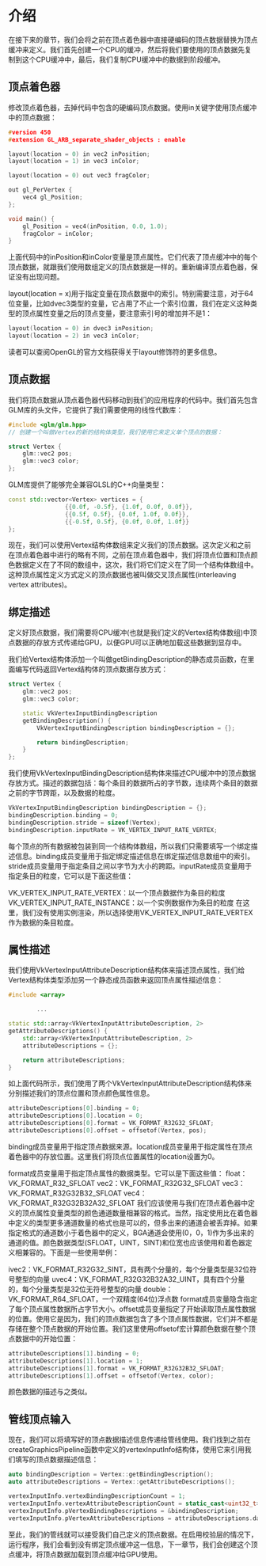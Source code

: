 # 介绍
在接下来的章节，我们会将之前在顶点着色器中直接硬编码的顶点数据替换为顶点缓冲来定义。我们首先创建一个CPU的缓冲，然后将我们要使用的顶点数据先复制到这个CPU缓冲中，最后，我们复制CPU缓冲中的数据到阶段缓冲。

## 顶点着色器
修改顶点着色器，去掉代码中包含的硬编码顶点数据。使用in关键字使用顶点缓冲中的顶点数据：
```c++
#version 450
#extension GL_ARB_separate_shader_objects : enable

layout(location = 0) in vec2 inPosition;
layout(location = 1) in vec3 inColor;

layout(location = 0) out vec3 fragColor;

out gl_PerVertex {
	vec4 gl_Position;
};

void main() {
	gl_Position = vec4(inPosition, 0.0, 1.0);
	fragColor = inColor;
}
```
上面代码中的inPosition和inColor变量是顶点属性。它们代表了顶点缓冲中的每个顶点数据，就跟我们使用数组定义的顶点数据是一样的。重新编译顶点着色器，保证没有出现问题。

layout(location = x)用于指定变量在顶点数据中的索引。特别需要注意，对于64位变量，比如dvec3类型的变量，它占用了不止一个索引位置，我们在定义这种类型的顶点属性变量之后的顶点变量，要注意索引号的增加并不是1：
```c++
layout(location = 0) in dvec3 inPosition;
layout(location = 2) in vec3 inColor;
```
读者可以查阅OpenGL的官方文档获得关于layout修饰符的更多信息。

## 顶点数据
我们将顶点数据从顶点着色器代码移动到我们的应用程序的代码中。我们首先包含GLM库的头文件，它提供了我们需要使用的线性代数库：
```c++
#include <glm/glm.hpp>
// 创建一个叫做Vertex的新的结构体类型，我们使用它来定义单个顶点的数据：

struct Vertex {
	glm::vec2 pos;
	glm::vec3 color;
};
```
GLM库提供了能够完全兼容GLSL的C++向量类型：
```c++
const std::vector<Vertex> vertices = {
				{{0.0f, -0.5f}, {1.0f, 0.0f, 0.0f}},
				{{0.5f, 0.5f}, {0.0f, 1.0f, 0.0f}},
				{{-0.5f, 0.5f}, {0.0f, 0.0f, 1.0f}}
};
```
现在，我们可以使用Vertex结构体数组来定义我们的顶点数据。这次定义和之前在顶点着色器中进行的略有不同，之前在顶点着色器中，我们将顶点位置和顶点颜色数据定义在了不同的数组中，这次，我们将它们定义在了同一个结构体数组中。这种顶点属性定义方式定义的顶点数据也被叫做交叉顶点属性(interleaving vertex attributes)。

## 绑定描述
定义好顶点数据，我们需要将CPU缓冲(也就是我们定义的Vertex结构体数组)中顶点数据的存放方式传递给GPU，以便GPU可以正确地加载这些数据到显存中。

我们给Vertex结构体添加一个叫做getBindingDescription的静态成员函数，在里面编写代码返回Vertex结构体的顶点数据存放方式：
```c++
struct Vertex {
	glm::vec2 pos;
	glm::vec3 color;

	static VkVertexInputBindingDescription
	getBindingDescription() {
		VkVertexInputBindingDescription bindingDescription = {};

		return bindingDescription;
	}
};
```
我们使用VkVertexInputBindingDescription结构体来描述CPU缓冲中的顶点数据存放方式。描述的数据包括：每个条目的数据所占的字节数，连续两个条目的数据之前的字节跨距，以及数据的粒度。
```c++
VkVertexInputBindingDescription bindingDescription = {};
bindingDescription.binding = 0;
bindingDescription.stride = sizeof(Vertex);
bindingDescription.inputRate = VK_VERTEX_INPUT_RATE_VERTEX;
```
每个顶点的所有数据被包装到同一个结构体数组，所以我们只需要填写一个绑定描述信息。binding成员变量用于指定绑定描述信息在绑定描述信息数组中的索引。stride成员变量用于指定条目之间以字节为大小的跨距。inputRate成员变量用于指定条目的粒度，它可以是下面这些值：

VK_VERTEX_INPUT_RATE_VERTEX：以一个顶点数据作为条目的粒度
VK_VERTEX_INPUT_RATE_INSTANCE：以一个实例数据作为条目的粒度
在这里，我们没有使用实例渲染，所以选择使用VK_VERTEX_INPUT_RATE_VERTEX作为数据的条目粒度。

## 属性描述
我们使用VkVertexInputAttributeDescription结构体来描述顶点属性，我们给Vertex结构体类型添加另一个静态成员函数来返回顶点属性描述信息：
```c++
#include <array>

		...

static std::array<VkVertexInputAttributeDescription, 2>
getAttributeDescriptions() {
	std::array<VkVertexInputAttributeDescription, 2>
	attributeDescriptions = {};

	return attributeDescriptions;
}
```
如上面代码所示，我们使用了两个VkVertexInputAttributeDescription结构体来分别描述我们的顶点位置和顶点颜色属性信息。
```c++
attributeDescriptions[0].binding = 0;
attributeDescriptions[0].location = 0;
attributeDescriptions[0].format = VK_FORMAT_R32G32_SFLOAT;
attributeDescriptions[0].offset = offsetof(Vertex, pos);
```
binding成员变量用于指定顶点数据来源。location成员变量用于指定属性在顶点着色器中的存放位置。这里我们将顶点位置属性的location设置为0。

format成员变量用于指定顶点属性的数据类型。它可以是下面这些值：
float：VK_FORMAT_R32_SFLOAT
vec2：VK_FORMAT_R32G32_SFLOAT
vec3：VK_FORMAT_R32G32B32_SFLOAT
vec4：VK_FORMAT_R32G32B32A32_SFLOAT
我们应该使用与我们在顶点着色器中定义的顶点属性变量类型的颜色通道数量相兼容的格式。当然，指定使用比在着色器中定义的类型更多通道数量的格式也是可以的，但多出来的通道会被丢弃掉。如果指定格式的通道数小于着色器中的定义，BGA通道会使用(0，0，1)作为多出来的通道的值。颜色数据类型(SFLOAT，UINT，SINT)和位宽也应该使用和着色器定义相兼容的。下面是一些使用举例：

ivec2：VK_FORMAT_R32G32_SINT，具有两个分量的，每个分量类型是32位符号整型的向量
uvec4：VK_FORMAT_R32G32B32A32_UINT，具有四个分量的，每个分量类型是32位无符号整型的向量
double：VK_FORMAT_R64_SFLOAT，一个双精度(64位)浮点数
format成员变量隐含指定了每个顶点属性数据所占字节大小。offset成员变量指定了开始读取顶点属性数据的位置。使用它是因为，我们的顶点数据包含了多个顶点属性数据，它们并不都是存储在整个顶点数据的开始位置。我们这里使用offsetof宏计算颜色数据在整个顶点数据中的开始位置：
```c++
attributeDescriptions[1].binding = 0;
attributeDescriptions[1].location = 1;
attributeDescriptions[1].format = VK_FORMAT_R32G32B32_SFLOAT;
attributeDescriptions[1].offset = offsetof(Vertex, color);
```
颜色数据的描述与之类似。

## 管线顶点输入
现在，我们可以将填写好的顶点数据描述信息传递给管线使用。我们找到之前在createGraphicsPipeline函数中定义的vertexInputInfo结构体，使用它来引用我们填写的顶点数据描述信息：
```c++
auto bindingDescription = Vertex::getBindingDescription();
auto attributeDescriptions = Vertex::getAttributeDescriptions();

vertexInputInfo.vertexBindingDescriptionCount = 1;
vertexInputInfo.vertexAttributeDescriptionCount = static_cast<uint32_t>(attributeDescriptions.size());
vertexInputInfo.pVertexBindingDescriptions = &bindingDescription;
vertexInputInfo.pVertexAttributeDescriptions = attributeDescriptions.data();
```
至此，我们的管线就可以接受我们自己定义的顶点数据。在启用校验层的情况下，运行程序，我们会看到没有绑定顶点缓冲这一信息，下一章节，我们会创建这个顶点缓冲，将顶点数据加载到顶点缓冲给GPU使用。